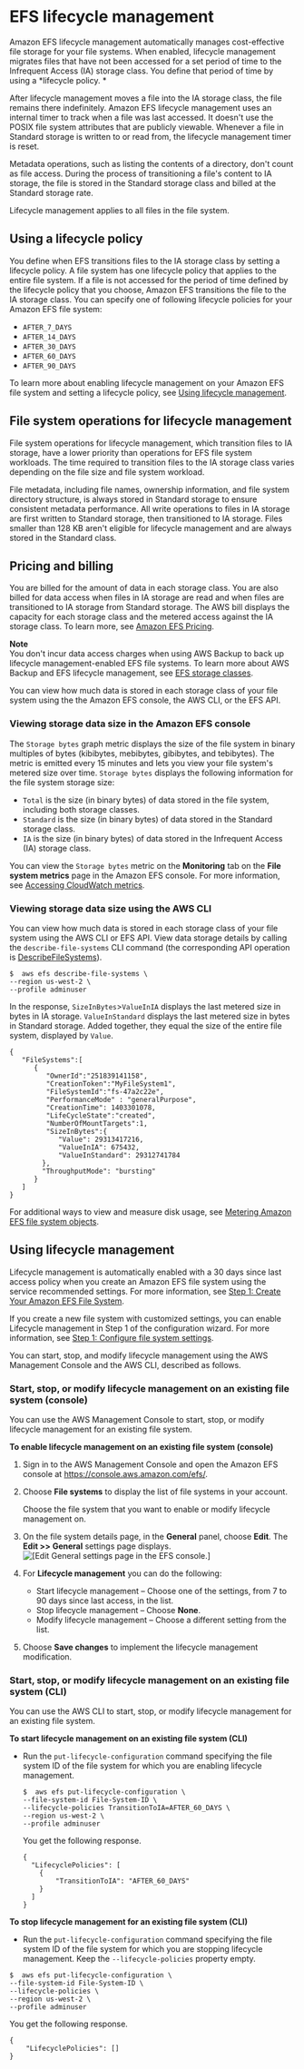 # EFS lifecycle management<a name="lifecycle-management-efs"></a>

Amazon EFS lifecycle management automatically manages cost\-effective file storage for your file systems\. When enabled, lifecycle management migrates files that have not been accessed for a set period of time to the Infrequent Access \(IA\) storage class\. You define that period of time by using a *lifecycle policy\. *

After lifecycle management moves a file into the IA storage class, the file remains there indefinitely\. Amazon EFS lifecycle management uses an internal timer to track when a file was last accessed\. It doesn't use the POSIX file system attributes that are publicly viewable\. Whenever a file in Standard storage is written to or read from, the lifecycle management timer is reset\. 

Metadata operations, such as listing the contents of a directory, don't count as file access\. During the process of transitioning a file's content to IA storage, the file is stored in the Standard storage class and billed at the Standard storage rate\. 

Lifecycle management applies to all files in the file system\.

## Using a lifecycle policy<a name="lifecycle-policy"></a>

You define when EFS transitions files to the IA storage class by setting a lifecycle policy\. A file system has one lifecycle policy that applies to the entire file system\. If a file is not accessed for the period of time defined by the lifecycle policy that you choose, Amazon EFS transitions the file to the IA storage class\. You can specify one of following lifecycle policies for your Amazon EFS file system: 
+ `AFTER_7_DAYS`
+  `AFTER_14_DAYS` 
+  `AFTER_30_DAYS` 
+  `AFTER_60_DAYS` 
+  `AFTER_90_DAYS` 

To learn more about enabling lifecycle management on your Amazon EFS file system and setting a lifecycle policy, see [Using lifecycle management](#enable-lifecycle-management)\. 

## File system operations for lifecycle management<a name="metadata"></a>

File system operations for lifecycle management, which transition files to IA storage, have a lower priority than operations for EFS file system workloads\. The time required to transition files to the IA storage class varies depending on the file size and file system workload\. 

File metadata, including file names, ownership information, and file system directory structure, is always stored in Standard storage to ensure consistent metadata performance\. All write operations to files in IA storage are first written to Standard storage, then transitioned to IA storage\. Files smaller than 128 KB aren't eligible for lifecycle management and are always stored in the Standard class\. 

## Pricing and billing<a name="billing"></a>

You are billed for the amount of data in each storage class\. You are also billed for data access when files in IA storage are read and when files are transitioned to IA storage from Standard storage\. The AWS bill displays the capacity for each storage class and the metered access against the IA storage class\. To learn more, see [Amazon EFS Pricing](https://aws.amazon.com/efs/pricing)\.

**Note**  
You don't incur data access charges when using AWS Backup to back up lifecycle management\-enabled EFS file systems\. To learn more about AWS Backup and EFS lifecycle management, see [EFS storage classes](awsbackup.md#backups-storage-classes)\.

You can view how much data is stored in each storage class of your file system using the the Amazon EFS console, the AWS CLI, or the EFS API\.

### Viewing storage data size in the Amazon EFS console<a name="billing-metric"></a>

The `Storage bytes` graph metric displays the size of the file system in binary multiples of bytes \(kibibytes, mebibytes, gibibytes, and tebibytes\)\. The metric is emitted every 15 minutes and lets you view your file system's metered size over time\. `Storage bytes` displays the following information for the file system storage size:
+ `Total` is the size \(in binary bytes\) of data stored in the file system, including both storage classes\.
+ `Standard` is the size \(in binary bytes\) of data stored in the Standard storage class\.
+ `IA` is the size \(in binary bytes\) of data stored in the Infrequent Access \(IA\) storage class\.

You can view the `Storage bytes` metric on the **Monitoring** tab on the **File system metrics** page in the Amazon EFS console\. For more information, see [Accessing CloudWatch metrics](accessingmetrics.md)\.

### Viewing storage data size using the AWS CLI<a name="billing-cli"></a>

You can view how much data is stored in each storage class of your file system using the AWS CLI or EFS API\. View data storage details by calling the `describe-file-systems` CLI command \(the corresponding API operation is [DescribeFileSystems](API_DescribeFileSystems.md)\)\.

```
$  aws efs describe-file-systems \
--region us-west-2 \
--profile adminuser
```

In the response, `SizeInBytes`>`ValueInIA` displays the last metered size in bytes in IA storage\. `ValueInStandard` displays the last metered size in bytes in Standard storage\. Added together, they equal the size of the entire file system, displayed by `Value`\.

```
{
   "FileSystems":[
      {
         "OwnerId":"251839141158",
         "CreationToken":"MyFileSystem1",
         "FileSystemId":"fs-47a2c22e",
         "PerformanceMode" : "generalPurpose",
         "CreationTime": 1403301078,
         "LifeCycleState":"created",
         "NumberOfMountTargets":1,
         "SizeInBytes":{
            "Value": 29313417216,
            "ValueInIA": 675432,
            "ValueInStandard": 29312741784
        },
        "ThroughputMode": "bursting"
      }
   ]
}
```

For additional ways to view and measure disk usage, see [Metering Amazon EFS file system objects](metered-sizes.md#metered-sizes-fs-objects)\.

## Using lifecycle management<a name="enable-lifecycle-management"></a>

Lifecycle management is automatically enabled with a 30 days since last access policy when you create an Amazon EFS file system using the service recommended settings\. For more information, see [Step 1: Create Your Amazon EFS File System](gs-step-two-create-efs-resources.md)\.

If you create a new file system with customized settings, you can enable Lifecycle management in Step 1 of the configuration wizard\. For more information, see [Step 1: Configure file system settings](creating-using-create-fs.md#config-file-system-settings)\.

You can start, stop, and modify lifecycle management using the AWS Management Console and the AWS CLI, described as follows\.

### Start, stop, or modify lifecycle management on an existing file system \(console\)<a name="console2-enable-lifemgnt-filesystem"></a>

You can use the AWS Management Console to start, stop, or modify lifecycle management for an existing file system\.

**To enable lifecycle management on an existing file system \(console\)**

1. Sign in to the AWS Management Console and open the Amazon EFS console at [ https://console\.aws\.amazon\.com/efs/](https://console.aws.amazon.com/efs/)\.

1. Choose **File systems** to display the list of file systems in your account\.

   Choose the file system that you want to enable or modify lifecycle management on\. 

1. On the file system details page, in the **General** panel, choose **Edit**\. The **Edit >> General** settings page displays\.  
![\[Edit General settings page in the EFS console.\]](http://docs.aws.amazon.com/efs/latest/ug/images/console2-lifecycle-mgnt.png)

1. For **Lifecycle management** you can do the following:
   + Start lifecycle management – Choose one of the settings, from 7 to 90 days since last access, in the list\.
   + Stop lifecycle management – Choose **None**\.
   + Modify lifecycle management – Choose a different setting from the list\.

1. Choose **Save changes** to implement the lifecycle management modification\.

### Start, stop, or modify lifecycle management on an existing file system \(CLI\)<a name="lifecycle-mgnt-cli"></a>

You can use the AWS CLI to start, stop, or modify lifecycle management for an existing file system\.

**To start lifecycle management on an existing file system \(CLI\)**
+ Run the `put-lifecycle-configuration` command specifying the file system ID of the file system for which you are enabling lifecycle management\.

  ```
  $  aws efs put-lifecycle-configuration \
  --file-system-id File-System-ID \
  --lifecycle-policies TransitionToIA=AFTER_60_DAYS \
  --region us-west-2 \
  --profile adminuser
  ```

  You get the following response\.

  ```
  {
    "LifecyclePolicies": [
      {
          "TransitionToIA": "AFTER_60_DAYS"
      }
    ]
  }
  ```

**To stop lifecycle management for an existing file system \(CLI\)**
+  Run the `put-lifecycle-configuration` command specifying the file system ID of the file system for which you are stopping lifecycle management\. Keep the `--lifecycle-policies` property empty\.

  ```
  $  aws efs put-lifecycle-configuration \
  --file-system-id File-System-ID \
  --lifecycle-policies \
  --region us-west-2 \
  --profile adminuser
  ```

  You get the following response\.

  ```
  {
      "LifecyclePolicies": []
  }
  ```